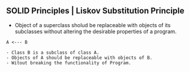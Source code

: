 ## SOLID Principles | Liskov Substitution Principle
* Object of a superclass sholud be replaceable with objects of its subclasses without altering the desirable properties of a program.

```
A <--- B 

- Class B is a subclass of class A.
- Objects of A should be replaceable with objects of B.
- Witout breaking the functionality of Program.

```

